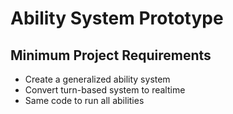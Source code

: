 # Ability System Prototype
## Minimum Project Requirements
- Create a generalized ability system
- Convert turn-based system to realtime
- Same code to run all abilities 
